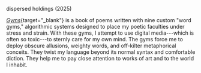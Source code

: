 dispersed holdings (2025)

[*Gyms*](https://asterismbooks.com/product/gyms-kyle-booten){target="_blank"} is a book of poems written with nine custom "word gyms," algorithmic systems designed to place my poetic faculties under stress and strain.  With these gyms, I attempt to use digital media---which is often so toxic---to sternly care for my own mind.  The gyms force me to deploy obscure allusions, weighty words, and off-kilter metaphorical conceits.  They twist my language beyond its normal syntax and comfortable diction.  They help me to pay close attention to works of art and to the world I inhabit.